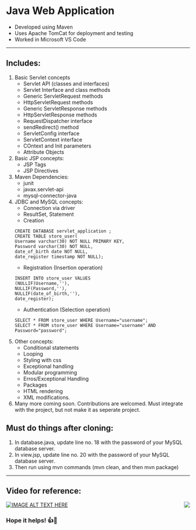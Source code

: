 # Java Web Application
* Developed using Maven
* Uses Apache TomCat for deployment and testing
* Worked in Microsoft VS Code 

*** 
## Includes:
1.  Basic Servlet concepts
    * Servlet API (classes and interfaces)
    * Servlet Interface and class methods
    * Generic ServletRequest methods
    * HttpServletRequest methods
    * Generic ServletResponse methods
    * HttpServletResponse methods
    * RequestDispatcher interface
    * sendRedirect() method
    * ServletConfig interface
    * ServletContext interface
    * COntext and Init parameters
    * Attribute Objects
2. Basic JSP concepts:
    * JSP Tags
    * JSP Directives
3. Maven Dependencies:
    * junit
    * javax.servlet-api
    * mysql-connector-java
4. JDBC and MySQL concepts:
    * Connection via driver
    * ResultSet, Statement
    * Creation 
    ```mysql
    CREATE DATABASE servlet_application ;
    CREATE TABLE store_user(
    Username varchar(30) NOT NULL PRIMARY KEY,
    Password varchar(30) NOT NULL,
    date_of_birth date NOT NULL,
    date_register timestamp NOT NULL);
    ```
    * Registration (Insertion operation)
    ```mysql
    INSERT INTO store_user VALUES
    (NULLIF(Username,''), 
    NULLIF(Password,''), 
    NULLIF(date_of_birth,''), 
    date_register);
    ```
    * Authentication (Selection operation)
    ```mysql
    SELECT * FROM store_user WHERE Username="username";
    SELECT * FROM store_user WHERE Username="username" AND Password="password";
    ```
5. Other concepts:
    * Conditional statements
    * Looping
    * Styling with css
    * Exceptional handling
    * Modular programming
    * Erros/Exceptional Handling
    * Packages
    * HTML rendering
    * XML modifications.
6. Many more coming soon. Contributions are welcomed. Must integrate with the project, but not make it as seperate project. 

## Must do things after cloning:
1. In database.java, update line no. 18 with the password of your MySQL database server.
2. In view.jsp, update line no. 20 with the password of your MySQL database server.
3. Then run using mvn commands (mvn clean, and then mvn package)

*** 
## Video for reference:
[![IMAGE ALT TEXT HERE]()](https://youtu.be/T33X5lPYWS4)
<img style="float: right;" src="http://img.youtube.com/vi/T33X5lPYWS4/0.jpg"><a href="https://youtu.be/T33X5lPYWS4"></a></img>



### Hope it helps! 👍🙂
